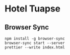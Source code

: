 # Hotel Tuapse

## Browser Sync
```
npm install -g browser-sync
browser-sync start --server
prettier --write index.html
```
